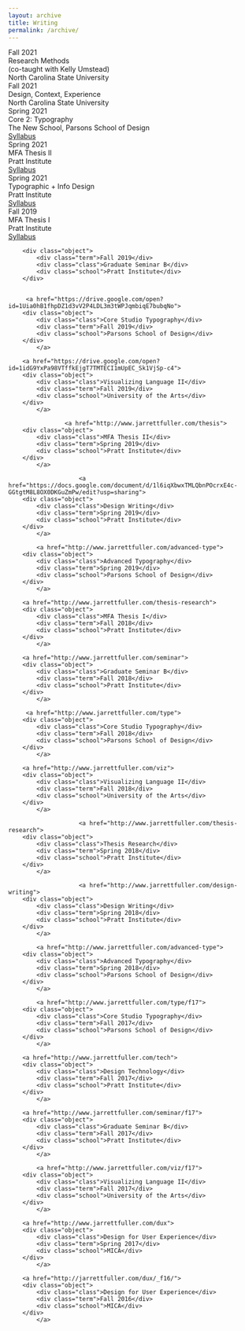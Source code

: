 ```yaml
---
layout: archive
title: Writing
permalink: /archive/
---
```


<main class="preview">

<div class="object">
        <div class="term">Fall 2021</div>
        <div class="class">Research Methods<br> (co-taught with Kelly Umstead)</div>
        <div class="school">North Carolina State University</div>
        <div class="term"></div>
</div>

<div class="object">
        <div class="term">Fall 2021</div>
        <div class="class">Design, Context, Experience</div>
        <div class="school">North Carolina State University</div>
        <div class="term"></div>
</div>

<div class="object">
        <div class="term">Spring 2021</div>
        <div class="class">Core 2: Typography</div>
        <div class="school">The New School, Parsons School of Design</div>
        <div class="term"><a href="https://docs.google.com/document/d/1Fw_-ZV9EGxyzGqwXXzigQ8YHOKPHU8Lli_tSo7Jv8B8/edit?usp=sharing">Syllabus <i class="far fa-external-link-alt"></i></a></div>
</div>

<div class="object">
        <div class="term">Spring 2021</div>
        <div class="class">MFA Thesis II</div>
        <div class="school">Pratt Institute</div>
        <div class="term"> <a href="https://docs.google.com/document/d/1ruQdljlQD39kPs9Ih88_a3TFEvPo32H21qUi7g8cZyw/edit?usp=sharing">Syllabus <i class="far fa-external-link-alt"></i></a></div>
</div>

<div class="object">
        <div class="term">Spring 2021</div>
        <div class="class">Typographic + Info Design</div>
        <div class="school">Pratt Institute</div>
        <div class="term"> <a href="https://docs.google.com/document/d/1EWpTAEkf5fvQ_bzmLAxipfuU8ZF97hbMHLMkEjijjDM/edit?usp=sharing">Syllabus <i class="far fa-external-link-alt"></i></a></div>
</div>

<div class="object">
                        <div class="term">Fall 2019</div>
            <div class="class">MFA Thesis I</div>
            <div class="school">Pratt Institute</div>
            <div class="term"><a href="https://docs.google.com/document/d/1ruQdljlQD39kPs9Ih88_a3TFEvPo32H21qUi7g8cZyw/edit?usp=sharing">Syllabus <i class="far fa-external-link-alt"></i></a></div>
</div>

        <div class="object">
            <div class="term">Fall 2019</div>
            <div class="class">Graduate Seminar B</div>
            <div class="school">Pratt Institute</div>
        </div>


         <a href="https://drive.google.com/open?id=1Uia0hB1fhpDZ1d3vV2P4LDL3m3tWPJqmbiqE7bubqNo">
        <div class="object">
            <div class="class">Core Studio Typography</div>
            <div class="term">Fall 2019</div>
            <div class="school">Parsons School of Design</div>
        </div>
            </a>

        <a href="https://drive.google.com/open?id=1idG9YxPa98VTffkEjgT7TMTECI1mUpEC_Sk1VjSp-c4">
        <div class="object">
            <div class="class">Visualizing Language II</div>
            <div class="term">Fall 2019</div>
            <div class="school">University of the Arts</div>
        </div>
            </a>

                    <a href="http://www.jarrettfuller.com/thesis">
        <div class="object">
            <div class="class">MFA Thesis II</div>
            <div class="term">Spring 2019</div>
            <div class="school">Pratt Institute</div>
        </div>
            </a>

                        <a href="https://docs.google.com/document/d/1l6iqXbwxTMLQbnPOcrxE4c-GGtgtM8L8OX0DKGuZmPw/edit?usp=sharing">
        <div class="object">
            <div class="class">Design Writing</div>
            <div class="term">Spring 2019</div>
            <div class="school">Pratt Institute</div>
        </div>
            </a>

            <a href="http://www.jarrettfuller.com/advanced-type">
        <div class="object">
            <div class="class">Advanced Typography</div>
            <div class="term">Spring 2019</div>
            <div class="school">Parsons School of Design</div>
        </div>
            </a>

        <a href="http://www.jarrettfuller.com/thesis-research">
        <div class="object">
            <div class="class">MFA Thesis I</div>
            <div class="term">Fall 2018</div>
            <div class="school">Pratt Institute</div>
        </div>
            </a>

        <a href="http://www.jarrettfuller.com/seminar">
        <div class="object">
            <div class="class">Graduate Seminar B</div>
            <div class="term">Fall 2018</div>
            <div class="school">Pratt Institute</div>
        </div>
            </a>

         <a href="http://www.jarrettfuller.com/type">
        <div class="object">
            <div class="class">Core Studio Typography</div>
            <div class="term">Fall 2018</div>
            <div class="school">Parsons School of Design</div>
        </div>
            </a>

        <a href="http://www.jarrettfuller.com/viz">
        <div class="object">
            <div class="class">Visualizing Language II</div>
            <div class="term">Fall 2018</div>
            <div class="school">University of the Arts</div>
        </div>
            </a>

                        <a href="http://www.jarrettfuller.com/thesis-research">
        <div class="object">
            <div class="class">Thesis Research</div>
            <div class="term">Spring 2018</div>
            <div class="school">Pratt Institute</div>
        </div>
            </a>

                        <a href="http://www.jarrettfuller.com/design-writing">
        <div class="object">
            <div class="class">Design Writing</div>
            <div class="term">Spring 2018</div>
            <div class="school">Pratt Institute</div>
        </div>
            </a>

            <a href="http://www.jarrettfuller.com/advanced-type">
        <div class="object">
            <div class="class">Advanced Typography</div>
            <div class="term">Spring 2018</div>
            <div class="school">Parsons School of Design</div>
        </div>
            </a>

            <a href="http://www.jarrettfuller.com/type/f17">
        <div class="object">
            <div class="class">Core Studio Typography</div>
            <div class="term">Fall 2017</div>
            <div class="school">Parsons School of Design</div>
        </div>
            </a>

        <a href="http://www.jarrettfuller.com/tech">
        <div class="object">
            <div class="class">Design Technology</div>
            <div class="term">Fall 2017</div>
            <div class="school">Pratt Institute</div>
        </div>
            </a>

        <a href="http://www.jarrettfuller.com/seminar/f17">
        <div class="object">
            <div class="class">Graduate Seminar B</div>
            <div class="term">Fall 2017</div>
            <div class="school">Pratt Institute</div>
        </div>
            </a>

            <a href="http://www.jarrettfuller.com/viz/f17">
        <div class="object">
            <div class="class">Visualizing Language II</div>
            <div class="term">Fall 2017</div>
            <div class="school">University of the Arts</div>
        </div>
            </a>

        <a href="http://www.jarrettfuller.com/dux">
        <div class="object">
            <div class="class">Design for User Experience</div>
            <div class="term">Spring 2017</div>
            <div class="school">MICA</div>
        </div>
            </a>

        <a href="http://jarrettfuller.com/dux/_f16/">
        <div class="object">
            <div class="class">Design for User Experience</div>
            <div class="term">Fall 2016</div>
            <div class="school">MICA</div>
        </div>
            </a>

